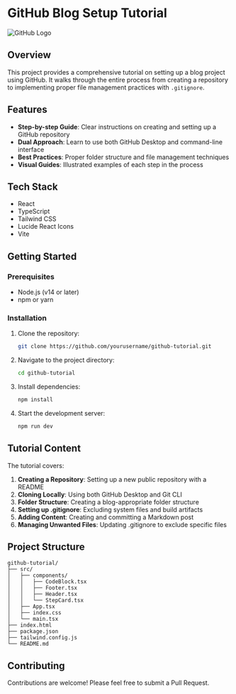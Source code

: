#  GitHub Blog Setup Tutorial

![GitHub Logo](https://images.unsplash.com/photo-1618401471353-b98afee0b2eb?ixlib=rb-4.0.3&q=85&fm=jpg&crop=entropy&cs=srgb&w=1200)

## Overview

This project provides a comprehensive tutorial on setting up a blog project using GitHub. It walks through the entire process from creating a repository to implementing proper file management practices with `.gitignore`.

## Features

- **Step-by-step Guide**: Clear instructions on creating and setting up a GitHub repository
- **Dual Approach**: Learn to use both GitHub Desktop and command-line interface
- **Best Practices**: Proper folder structure and file management techniques
- **Visual Guides**: Illustrated examples of each step in the process

## Tech Stack

- React
- TypeScript
- Tailwind CSS
- Lucide React Icons
- Vite

## Getting Started

### Prerequisites

- Node.js (v14 or later)
- npm or yarn

### Installation

1. Clone the repository:
   ```bash
   git clone https://github.com/yourusername/github-tutorial.git
   ```

2. Navigate to the project directory:
   ```bash
   cd github-tutorial
   ```

3. Install dependencies:
   ```bash
   npm install
   ```

4. Start the development server:
   ```bash
   npm run dev
   ```

## Tutorial Content

The tutorial covers:

1. **Creating a Repository**: Setting up a new public repository with a README
2. **Cloning Locally**: Using both GitHub Desktop and Git CLI
3. **Folder Structure**: Creating a blog-appropriate folder structure
4. **Setting up .gitignore**: Excluding system files and build artifacts
5. **Adding Content**: Creating and committing a Markdown post
6. **Managing Unwanted Files**: Updating .gitignore to exclude specific files

## Project Structure

```
github-tutorial/
├── src/
│   ├── components/
│   │   ├── CodeBlock.tsx
│   │   ├── Footer.tsx
│   │   ├── Header.tsx
│   │   └── StepCard.tsx
│   ├── App.tsx
│   ├── index.css
│   └── main.tsx
├── index.html
├── package.json
├── tailwind.config.js
└── README.md
```

## Contributing

Contributions are welcome! Please feel free to submit a Pull Request.


